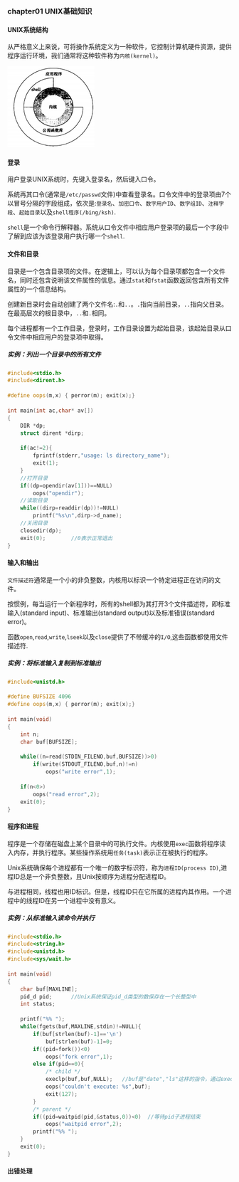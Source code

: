 ### chapter01 UNIX基础知识

#### UNIX系统结构

从严格意义上来说，可将操作系统定义为一种软件，它控制计算机硬件资源，提供程序运行环境，我们通常将这种软件称为`内核(kernel)`。

![avatar](../image/../../image/unix_内核.jpg)

#### 登录

用户登录UNIX系统时，先键入登录名，然后键入口令。

系统再其口令(通常是`/etc/passwd`文件)中查看登录名。口令文件中的登录项由7个以冒号分隔的字段组成，依次是:`登录名`、`加密口令`、`数字用户ID`、`数字组ID`、`注释字段`、`起始目录`以及`shell程序(/bing/ksh)`.

`shell`是一个命令行解释器。系统从口令文件中相应用户登录项的最后一个字段中了解到应该为该登录用户执行哪一个`shell`.

#### 文件和目录

目录是一个包含目录项的文件。在逻辑上，可以认为每个目录项都包含一个文件名，同时还包含说明该文件属性的信息。通过`stat`和`fstat`函数返回包含所有文件属性的一个信息结构。

创建新目录时会自动创建了两个文件名:`.`和`..`。`.`指向当前目录，`..`指向父目录。在最高层次的根目录中，`..`和`.`相同。

每个进程都有一个工作目录，登录时，工作目录设置为起始目录，该起始目录从口令文件中相应用户的登录项中取得。

##### 实例：列出一个目录中的所有文件

```cpp
#include<stdio.h>
#include<dirent.h>

#define oops(m,x) { perror(m); exit(x);}

int main(int ac,char* av[])
{
    DIR *dp;
    struct dirent *dirp;

    if(ac!=2){
        fprintf(stderr,"usage: ls directory_name");
        exit(1);
    }
    //打开目录
    if((dp=opendir(av[1]))==NULL)
        oops("opendir");
    //读取目录
    while((dirp=readdir(dp))!=NULL)
        printf("%s\n",dirp->d_name);
    //关闭目录
    closedir(dp);
    exit(0);        //0表示正常退出
}
```

#### 输入和输出

`文件描述符`通常是一个小的非负整数，内核用以标识一个特定进程正在访问的文件。

按惯例，每当运行一个新程序时，所有的shell都为其打开3个文件描述符，即标准输入(standard input)、标准输出(standard output)以及标准错误(standard error)。

函数`open`,`read`,`write`,`lseek`以及`close`提供了不带缓冲的`I/O`,这些函数都使用文件描述符.

##### 实例：将标准输入复制到标准输出

```cpp
#include<unistd.h>

#define BUFSIZE 4096
#define oops(m,x) { perror(m); exit(x);}

int main(void)
{
    int n;
    char buf[BUFSIZE];

    while((n=read(STDIN_FILENO,buf,BUFSIZE))>0)
        if(write(STDOUT_FILENO,buf,n)!=n)
            oops("write error",1);

    if(n<0>)
        oops("read error",2);
    exit(0);
}
```

#### 程序和进程

程序是一个存储在磁盘上某个目录中的可执行文件。内核使用`exec`函数将程序读入内存，并执行程序。某些操作系统用`任务(task)`表示正在被执行的程序。

Unix系统确保每个进程都有一个唯一的数字标识符，称为`进程ID(process ID)`,进程ID总是一个非负整数，且Unix按顺序为进程分配进程ID。

与进程相同，线程也用ID标识。但是，线程ID只在它所属的进程内其作用。一个进程中的线程ID在另一个进程中没有意义。

##### 实例：从标准输入读命令并执行

```cpp
#include<stdio.h>
#include<string.h>
#include<unistd.h>
#include<sys/wait.h>

int main(void)
{
    char buf[MAXLINE];
    pid_d pid;      //Unix系统保证pid_d类型的数保存在一个长整型中
    int status;

    printf("%% ");
    while(fgets(buf,MAXLINE,stdin)!=NULL){
        if(buf[strlen(buf)-1]=='\n')
            buf[strlen(buf)-1]=0;
        if((pid=fork())<0)
            oops("fork error",1);
        else if(pid==0){
            /* child */
            execlp(buf,buf,NULL);   //buf是"date","ls"这样的指令，通过execlp执行这些指令
            oops("couldn't execute: %s",buf);
            exit(127);
        }
        /* parent */
        if((pid=waitpid(pid,&status,0))<0)  //等待pid子进程结束
            oops("waitpid error",2);
        printf("%% ");
    }
    exit(0);
}
```

#### 出错处理

